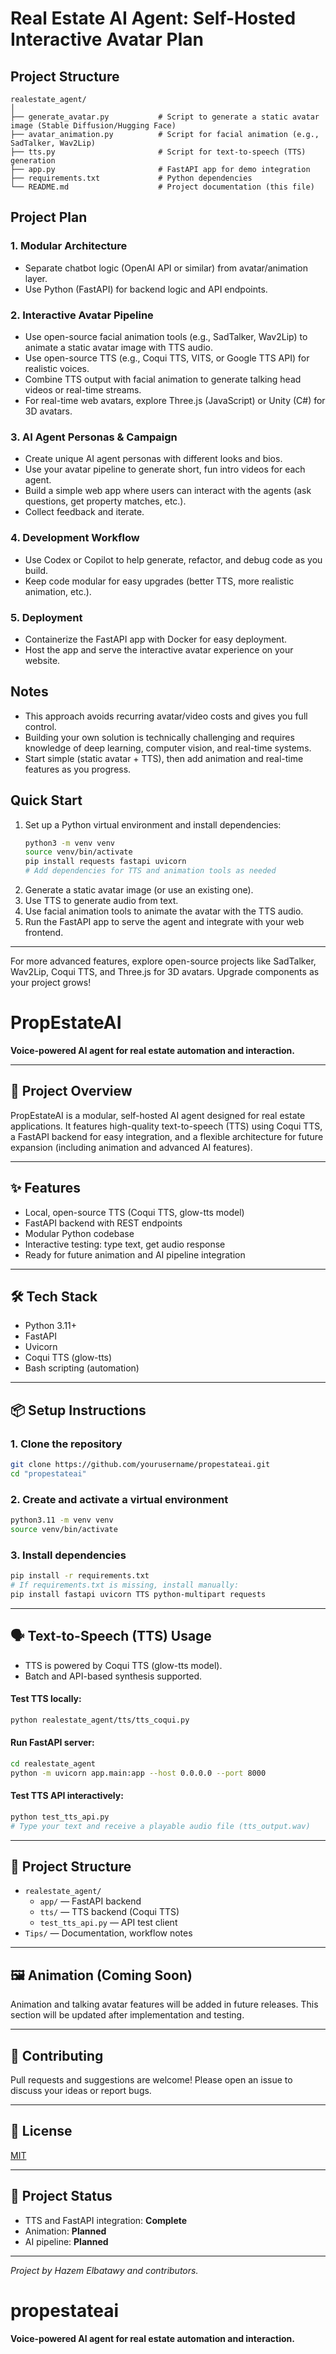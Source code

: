 # Real Estate AI Agent: Self-Hosted Interactive Avatar Plan

## Project Structure

```
realestate_agent/
│
├── generate_avatar.py           # Script to generate a static avatar image (Stable Diffusion/Hugging Face)
├── avatar_animation.py          # Script for facial animation (e.g., SadTalker, Wav2Lip)
├── tts.py                       # Script for text-to-speech (TTS) generation
├── app.py                       # FastAPI app for demo integration
├── requirements.txt             # Python dependencies
└── README.md                    # Project documentation (this file)
```

## Project Plan

### 1. Modular Architecture
- Separate chatbot logic (OpenAI API or similar) from avatar/animation layer.
- Use Python (FastAPI) for backend logic and API endpoints.

### 2. Interactive Avatar Pipeline
- Use open-source facial animation tools (e.g., SadTalker, Wav2Lip) to animate a static avatar image with TTS audio.
- Use open-source TTS (e.g., Coqui TTS, VITS, or Google TTS API) for realistic voices.
- Combine TTS output with facial animation to generate talking head videos or real-time streams.
- For real-time web avatars, explore Three.js (JavaScript) or Unity (C#) for 3D avatars.

### 3. AI Agent Personas & Campaign
- Create unique AI agent personas with different looks and bios.
- Use your avatar pipeline to generate short, fun intro videos for each agent.
- Build a simple web app where users can interact with the agents (ask questions, get property matches, etc.).
- Collect feedback and iterate.

### 4. Development Workflow
- Use Codex or Copilot to help generate, refactor, and debug code as you build.
- Keep code modular for easy upgrades (better TTS, more realistic animation, etc.).

### 5. Deployment
- Containerize the FastAPI app with Docker for easy deployment.
- Host the app and serve the interactive avatar experience on your website.

## Notes
- This approach avoids recurring avatar/video costs and gives you full control.
- Building your own solution is technically challenging and requires knowledge of deep learning, computer vision, and real-time systems.
- Start simple (static avatar + TTS), then add animation and real-time features as you progress.

## Quick Start
1. Set up a Python virtual environment and install dependencies:
   ```bash
   python3 -m venv venv
   source venv/bin/activate
   pip install requests fastapi uvicorn
   # Add dependencies for TTS and animation tools as needed
   ```
2. Generate a static avatar image (or use an existing one).
3. Use TTS to generate audio from text.
4. Use facial animation tools to animate the avatar with the TTS audio.
5. Run the FastAPI app to serve the agent and integrate with your web frontend.

---

For more advanced features, explore open-source projects like SadTalker, Wav2Lip, Coqui TTS, and Three.js for 3D avatars. Upgrade components as your project grows!




# PropEstateAI

**Voice-powered AI agent for real estate automation and interaction.**

---

## 🚀 Project Overview
PropEstateAI is a modular, self-hosted AI agent designed for real estate applications. It features high-quality text-to-speech (TTS) using Coqui TTS, a FastAPI backend for easy integration, and a flexible architecture for future expansion (including animation and advanced AI features).

---

## ✨ Features
- Local, open-source TTS (Coqui TTS, glow-tts model)
- FastAPI backend with REST endpoints
- Modular Python codebase
- Interactive testing: type text, get audio response
- Ready for future animation and AI pipeline integration

---

## 🛠️ Tech Stack
- Python 3.11+
- FastAPI
- Uvicorn
- Coqui TTS (glow-tts)
- Bash scripting (automation)

---

## 📦 Setup Instructions

### 1. Clone the repository
```bash
git clone https://github.com/yourusername/propestateai.git
cd "propestateai"
```

### 2. Create and activate a virtual environment
```bash
python3.11 -m venv venv
source venv/bin/activate
```

### 3. Install dependencies
```bash
pip install -r requirements.txt
# If requirements.txt is missing, install manually:
pip install fastapi uvicorn TTS python-multipart requests
```

---

## 🗣️ Text-to-Speech (TTS) Usage

- TTS is powered by Coqui TTS (glow-tts model).
- Batch and API-based synthesis supported.

#### Test TTS locally:
```bash
python realestate_agent/tts/tts_coqui.py
```

#### Run FastAPI server:
```bash
cd realestate_agent
python -m uvicorn app.main:app --host 0.0.0.0 --port 8000
```

#### Test TTS API interactively:
```bash
python test_tts_api.py
# Type your text and receive a playable audio file (tts_output.wav)
```

---

## 🧩 Project Structure

- `realestate_agent/`
  - `app/` — FastAPI backend
  - `tts/` — TTS backend (Coqui TTS)
  - `test_tts_api.py` — API test client
- `Tips/` — Documentation, workflow notes

---

## 🖼️ Animation (Coming Soon)
Animation and talking avatar features will be added in future releases. This section will be updated after implementation and testing.

---

## 🤝 Contributing
Pull requests and suggestions are welcome! Please open an issue to discuss your ideas or report bugs.

---

## 📄 License
[MIT](LICENSE)

---

## 📢 Project Status
- TTS and FastAPI integration: **Complete**
- Animation: **Planned**
- AI pipeline: **Planned**

---

*Project by Hazem Elbatawy and contributors.*

# propestateai
**Voice-powered AI agent for real estate automation and interaction.**
